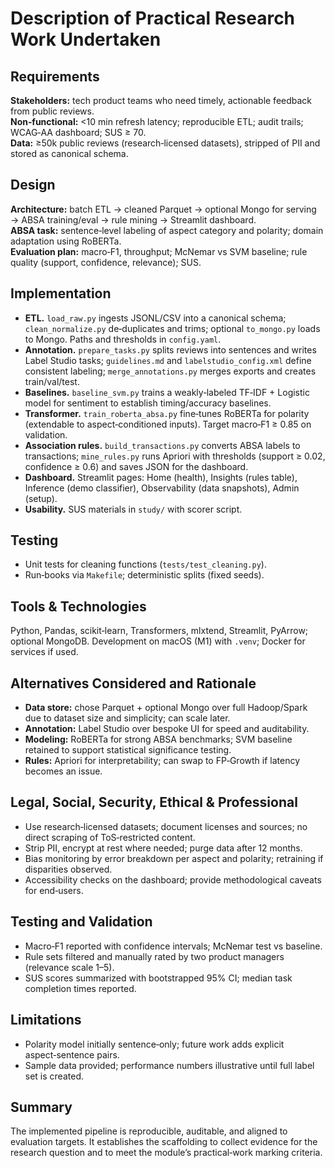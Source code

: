 # Description of Practical Research Work Undertaken

## Requirements
**Stakeholders:** tech product teams who need timely, actionable feedback from public reviews.  
**Non‑functional:** <10 min refresh latency; reproducible ETL; audit trails; WCAG‑AA dashboard; SUS ≥ 70.  
**Data:** ≥50k public reviews (research‑licensed datasets), stripped of PII and stored as canonical schema.

## Design
**Architecture:** batch ETL → cleaned Parquet → optional Mongo for serving → ABSA training/eval → rule mining → Streamlit dashboard.  
**ABSA task:** sentence‑level labeling of aspect category and polarity; domain adaptation using RoBERTa.  
**Evaluation plan:** macro‑F1, throughput; McNemar vs SVM baseline; rule quality (support, confidence, relevance); SUS.

## Implementation
- **ETL.** `load_raw.py` ingests JSONL/CSV into a canonical schema; `clean_normalize.py` de‑duplicates and trims; optional `to_mongo.py` loads to Mongo. Paths and thresholds in `config.yaml`.
- **Annotation.** `prepare_tasks.py` splits reviews into sentences and writes Label Studio tasks; `guidelines.md` and `labelstudio_config.xml` define consistent labeling; `merge_annotations.py` merges exports and creates train/val/test.
- **Baselines.** `baseline_svm.py` trains a weakly‑labeled TF‑IDF + Logistic model for sentiment to establish timing/accuracy baselines.
- **Transformer.** `train_roberta_absa.py` fine‑tunes RoBERTa for polarity (extendable to aspect‑conditioned inputs). Target macro‑F1 ≥ 0.85 on validation.
- **Association rules.** `build_transactions.py` converts ABSA labels to transactions; `mine_rules.py` runs Apriori with thresholds (support ≥ 0.02, confidence ≥ 0.6) and saves JSON for the dashboard.
- **Dashboard.** Streamlit pages: Home (health), Insights (rules table), Inference (demo classifier), Observability (data snapshots), Admin (setup).
- **Usability.** SUS materials in `study/` with scorer script.

## Testing
- Unit tests for cleaning functions (`tests/test_cleaning.py`).
- Run‑books via `Makefile`; deterministic splits (fixed seeds).

## Tools & Technologies
Python, Pandas, scikit‑learn, Transformers, mlxtend, Streamlit, PyArrow; optional MongoDB. Development on macOS (M1) with `.venv`; Docker for services if used.

## Alternatives Considered and Rationale
- **Data store:** chose Parquet + optional Mongo over full Hadoop/Spark due to dataset size and simplicity; can scale later.  
- **Annotation:** Label Studio over bespoke UI for speed and auditability.  
- **Modeling:** RoBERTa for strong ABSA benchmarks; SVM baseline retained to support statistical significance testing.  
- **Rules:** Apriori for interpretability; can swap to FP‑Growth if latency becomes an issue.

## Legal, Social, Security, Ethical & Professional
- Use research‑licensed datasets; document licenses and sources; no direct scraping of ToS‑restricted content.  
- Strip PII, encrypt at rest where needed; purge data after 12 months.  
- Bias monitoring by error breakdown per aspect and polarity; retraining if disparities observed.  
- Accessibility checks on the dashboard; provide methodological caveats for end‑users.

## Testing and Validation
- Macro‑F1 reported with confidence intervals; McNemar test vs baseline.  
- Rule sets filtered and manually rated by two product managers (relevance scale 1–5).  
- SUS scores summarized with bootstrapped 95% CI; median task completion times reported.

## Limitations
- Polarity model initially sentence‑only; future work adds explicit aspect‑sentence pairs.  
- Sample data provided; performance numbers illustrative until full label set is created.

## Summary
The implemented pipeline is reproducible, auditable, and aligned to evaluation targets. It establishes the scaffolding to collect evidence for the research question and to meet the module’s practical‑work marking criteria.
